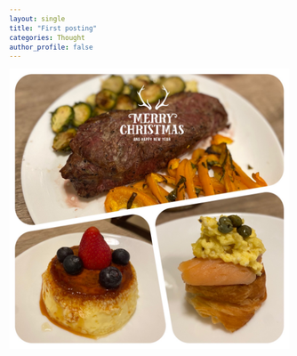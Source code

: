 ```yaml
---
layout: single
title: "First posting"
categories: Thought
author_profile: false
---
```



![](IMG_5091.jpg)